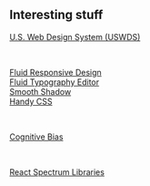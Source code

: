 ## Interesting stuff

[U.S. Web Design System (USWDS)](https://designsystem.digital.gov/)

<p>&nbsp;</p>

[Fluid Responsive Design](https://utopia.fyi)<br>
[Fluid Typography Editor](https://modern-fluid-typography.vercel.app)<br>
[Smooth Shadow](https://shadows.brumm.af)<br>
[Handy CSS](https://levelup.gitconnected.com/css-functions-that-help-you-design-modern-frontends-5ba7f4eaf018)

<p>&nbsp;</p>

[Cognitive Bias](https://cognitivebias.io)

<p>&nbsp;</p>

[React Spectrum Libraries](https://react-spectrum.adobe.com/index.html)
